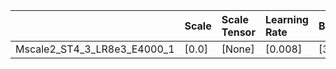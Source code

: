|                             | Scale   | Scale Tensor   | Learning Rate   | Best PSNR          | Best SSIM            |
|:----------------------------|:--------|:---------------|:----------------|:-------------------|:---------------------|
| Mscale2_ST4_3_LR8e3_E4000_1 | [0.0]   | [None]         | [0.008]         | [33.0667781829834] | [0.9560802501629296] |